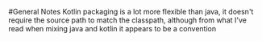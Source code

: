 #General Notes
Kotlin packaging is a lot more flexible than java, it doesn't require the source path
to match the classpath, although from what I've read when mixing java and kotlin it appears
to be a convention